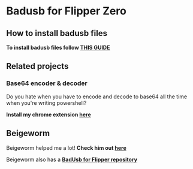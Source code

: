 # Badusb for Flipper Zero
## How to install badusb files

**To install badusb files follow [THIS GUIDE](/How2Install.pdf)**

## Related projects

### Base64 encoder & decoder

Do you hate when you have to encode and decode to base64 all the time when you're writing powershell?

**Install my chrome extension [here](https://github.com/SuperJakov/Base-64-extension)**

## Beigeworm

Beigeworm helped me a lot! **Check him out [here](https://github.com/beigeworm)**

Beigeworm also has a [**BadUsb for Flipper repository**](https://github.com/beigeworm/BadUSB-Files-For-FlipperZero)

